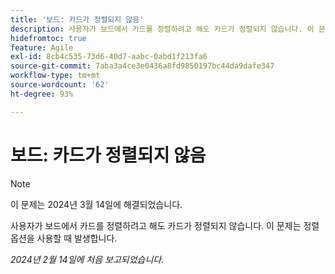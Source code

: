 ```yaml
---
title: '보드: 카드가 정렬되지 않음'
description: 사용자가 보드에서 카드를 정렬하려고 해도 카드가 정렬되지 않습니다. 이 문제는 정렬 옵션을 사용할 때 발생합니다.
hidefromtoc: true
feature: Agile
exl-id: 8cb4c535-73d6-40d7-aabc-0abd1f213fa6
source-git-commit: 7aba3a4ce3e0436a8fd9850197bc44da9dafe347
workflow-type: tm+mt
source-wordcount: '62'
ht-degree: 93%

---
```


# 보드: 카드가 정렬되지 않음

>[!NOTE]
>
>이 문제는 2024년 3월 14일에 해결되었습니다.

사용자가 보드에서 카드를 정렬하려고 해도 카드가 정렬되지 않습니다. 이 문제는 정렬 옵션을 사용할 때 발생합니다.

_2024년 2월 14일에 처음 보고되었습니다._
